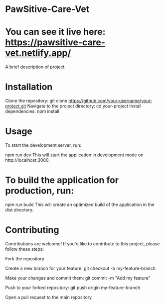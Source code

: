 # PawSitive-Care-Vet

# You can see it live here: https://pawsitive-care-vet.netlify.app/

A brief description of project.

# Installation
Clone the repository: git clone https://github.com/your-username/your-project.git
Navigate to the project directory: cd your-project
Install dependencies: npm install

# Usage
To start the development server, run:

npm run dev
This will start the application in development mode on http://localhost:3000.

# To build the application for production, run:

npm run build
This will create an optimized build of the application in the dist directory.

# Contributing
Contributions are welcome! If you'd like to contribute to this project, please follow these steps:

Fork the repository

Create a new branch for your feature: git checkout -b my-feature-branch

Make your changes and commit them: git commit -m "Add my feature"

Push to your forked repository: git push origin my-feature-branch

Open a pull request to the main repository
